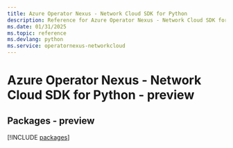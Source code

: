 ```yaml
---
title: Azure Operator Nexus - Network Cloud SDK for Python
description: Reference for Azure Operator Nexus - Network Cloud SDK for Python
ms.date: 01/31/2025
ms.topic: reference
ms.devlang: python
ms.service: operatornexus-networkcloud
---
```

# Azure Operator Nexus - Network Cloud SDK for Python - preview
## Packages - preview
[!INCLUDE [packages](operator-nexus---network-cloud-index.md)]